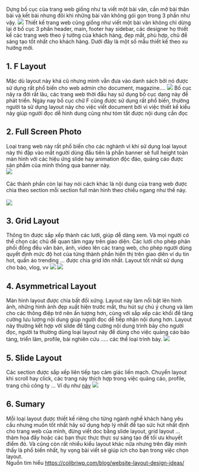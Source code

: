 Dựng bố cục của trang web giống như ta viết một bài văn, cần mở bài thân bài và kết bài nhưng đôi khi những bài văn không gói gọn trong 3 phần như vậy. 
![](https://images.viblo.asia/9f283841-79c4-43ad-9109-7e8c4d34c6a2.png)
Thiết kế trang web cũng giống như viết một bài văn không chỉ dừng lại ở bố cục 3 phần header, main, footer hay sidebar, các designer họ thiết kế các trang web theo ý tưởng của khách hàng, đẹp mắt, phù hợp, chủ đề sáng tạo tốt nhất cho khách hàng. Dưới đây là một số mẫu thiết kế theo xu hướng mới.
## 1. F Layout
Mặc dù layout này khá cũ nhưng mình vẫn đưa vào danh sách bởi nó được sử dụng rất phổ biến cho web admin cho document, magazine....
![](https://images.viblo.asia/da4b9092-5b6c-402a-85c6-c27efcbdc581.png)
Bố cục nãy ra đời rất lâu, các trang web thời đầu hay sử dụng bố cục dạng này để phát triển. Ngày nay bố cục chữ F cũng được sử dụng rất phổ biến, thường người ta sử dụng layout này cho việc viết document bởi vì việc thiết kế kiểu này giúp người đọc dễ hình dung cũng như tóm tắt được nội dung cần đọc
## 2. Full Screen Photo
Loại trang web này rất phổ biến cho các nghành vì khi sử dụng loại layout này thì đập vào mắt người dùng đầu tiên là phần banner sẽ full height toàn màn hình với các hiệu ứng slide hay animation độc đáo, quảng cáo được sản phẩm của mình thông qua banner này.
<br>
![](https://images.viblo.asia/f018240f-7772-4e15-9183-f03a81605dc6.png)
<br>
<br>
   Các thành phần còn lại hay nói cách khác là nội dung của trang web được chia theo section mỗi section full màn hình theo chiều ngang như thế này.
   <br>
<br>![](https://images.viblo.asia/2d40c693-50eb-4711-aa4a-2d8f99d306eb.png)
## 3. Grid Layout
Thông tin được sắp xếp thành các lưới, giúp dễ dàng xem. Và mọi người có thể chọn các chủ đề quan tâm ngay trên giao diện. Các lưới cho phép phân phối đồng đều văn bản, ảnh, video lên các trang web, cho phép người dùng quyết định mức độ hot của từng thành phần hiển thị trên giao diên ví dụ tin hot, quần áo trending ... được chia grid lớn nhất. Layout tốt nhất sử dụng cho báo, vlog, vv
![](https://images.viblo.asia/e98ab4c5-18df-4d3b-ae86-1147645285e9.png)
![](https://images.viblo.asia/fa0c173f-5c98-4fa4-8dcc-c57e57b36305.png)
## 4. Asymmetrical Layout
Màn hình layout được chia bất đối xứng. Layout này làm nổi bật lên hình ảnh, những hình ảnh đẹp xuất hiện trước mắt, thu hút sự chú ý chung và làm cho các thông điệp trở nên ấn tượng hơn, cùng với sắp xếp các khối để tăng cường lưu lượng nội dung giúp người đọc dễ tiếp nhận nội dung hơn. Layout này thường kết hợp với silde để tăng cường nội dung trình bày cho người đọc, người ta thường dùng loại layout này để dùng cho việc quảng cáo bảo tàng, triển lãm, profile, bài nghiên cứu ..... các thể loại trình bày.
![](https://images.viblo.asia/a5a113fd-150b-43d2-a80b-d3af7649c000.png)

## 5. Slide Layout
Các section được sắp xếp liên tiếp tạo cảm giác liền mạch. Chuyển layout khi scroll hay click, các trang này thích hợp trong việc quảng cáo, profile, trang chủ công ty ... Ví dụ như [này](https://ykob.github.io/fullscreen-slider/)
![](https://images.viblo.asia/e7741324-0c03-43dc-bd72-7c5820859292.png)

## 6. Sumary
Mỗi loại layout được thiết kế riêng cho từng ngành nghề khách hàng yêu cầu nhưng muốn tốt nhất hãy sử dụng hợp lý nhất để tạo sức hút nhất định cho trang web của mình, đừng viết doc bằng slide layout, grid layout ... thảm họa đấy hoặc các bạn thực thực thực sự sáng tạo để tối ưu khuyết điểm đó. Và cũng còn rất nhiểu kiểu layout khác nữa nhưng trên đây mình thấy là phổ  biến nhất, hy vọng bài viết sẽ giúp ích cho bạn trong việc chọn layout.
<br>
Nguồn tìm hiểu 
https://colibriwp.com/blog/website-layout-design-ideas/